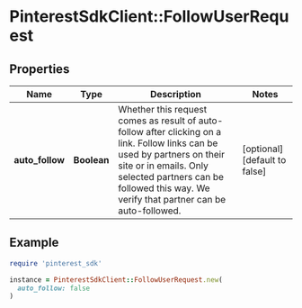 # PinterestSdkClient::FollowUserRequest

## Properties

| Name | Type | Description | Notes |
| ---- | ---- | ----------- | ----- |
| **auto_follow** | **Boolean** | Whether this request comes as result of auto-follow after clicking on a link. Follow links can be used by partners on their site or in emails. Only selected partners can be followed this way. We verify that partner can be auto-followed. | [optional][default to false] |

## Example

```ruby
require 'pinterest_sdk'

instance = PinterestSdkClient::FollowUserRequest.new(
  auto_follow: false
)
```

